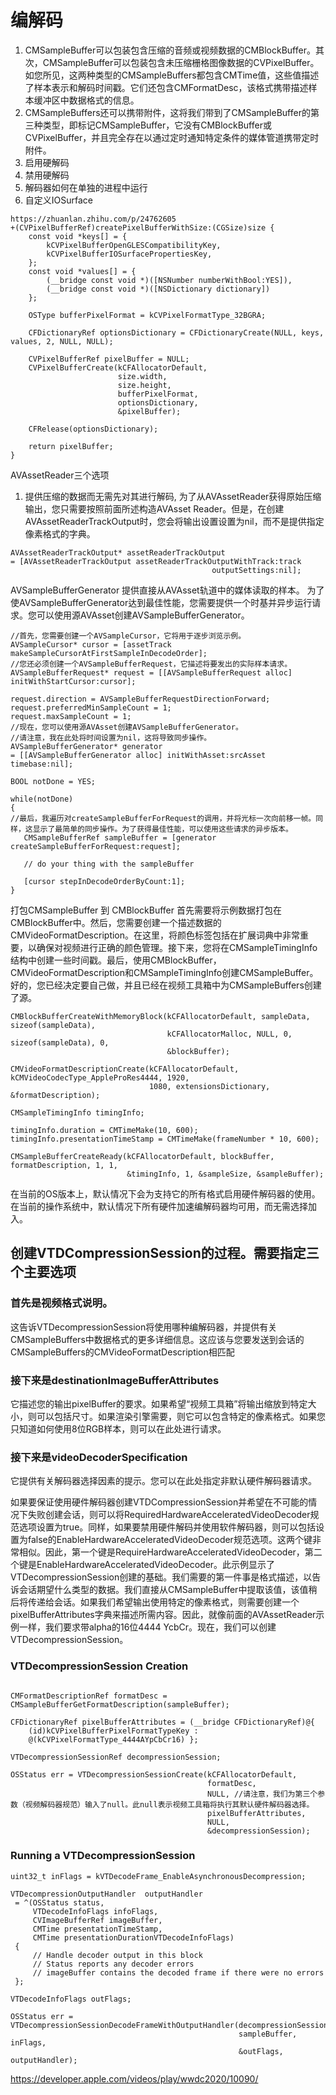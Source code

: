 #  编解码
1. CMSampleBuffer可以包装包含压缩的音频或视频数据的CMBlockBuffer。其次，CMSampleBuffer可以包装包含未压缩栅格图像数据的CVPixelBuffer。如您所见，这两种类型的CMSampleBuffers都包含CMTime值，这些值描述了样本表示和解码时间戳。它们还包含CMFormatDesc，该格式携带描述样本缓冲区中数据格式的信息。
2. CMSampleBuffers还可以携带附件，这将我们带到了CMSampleBuffer的第三种类型，即标记CMSampleBuffer，它没有CMBlockBuffer或CVPixelBuffer，并且完全存在以通过定时通知特定条件的媒体管道携带定时附件。
3. 启用硬解码
4. 禁用硬解码
5. 解码器如何在单独的进程中运行
6. 自定义IOSurface
```
https://zhuanlan.zhihu.com/p/24762605
+(CVPixelBufferRef)createPixelBufferWithSize:(CGSize)size {
    const void *keys[] = {
        kCVPixelBufferOpenGLESCompatibilityKey,
        kCVPixelBufferIOSurfacePropertiesKey,
    };
    const void *values[] = {
        (__bridge const void *)([NSNumber numberWithBool:YES]),
        (__bridge const void *)([NSDictionary dictionary])
    };
    
    OSType bufferPixelFormat = kCVPixelFormatType_32BGRA;
    
    CFDictionaryRef optionsDictionary = CFDictionaryCreate(NULL, keys, values, 2, NULL, NULL);
    
    CVPixelBufferRef pixelBuffer = NULL;
    CVPixelBufferCreate(kCFAllocatorDefault,
                        size.width,
                        size.height,
                        bufferPixelFormat,
                        optionsDictionary,
                        &pixelBuffer);
    
    CFRelease(optionsDictionary);
    
    return pixelBuffer;
}
```

AVAssetReader三个选项
1. 提供压缩的数据而无需先对其进行解码, 为了从AVAssetReader获得原始压缩输出，您只需要按照前面所述构造AVAsset Reader。但是，在创建AVAssetReaderTrackOutput时，您会将输出设置设置为nil，而不是提供指定像素格式的字典。
```
AVAssetReaderTrackOutput* assetReaderTrackOutput
= [AVAssetReaderTrackOutput assetReaderTrackOutputWithTrack:track
                                             outputSettings:nil];
```

AVSampleBufferGenerator 提供直接从AVAsset轨道中的媒体读取的样本。
为了使AVSampleBufferGenerator达到最佳性能，您需要提供一个时基并异步运行请求。您可以使用源AVAsset创建AVSampleBufferGenerator。
```
//首先，您需要创建一个AVSampleCursor，它将用于逐步浏览示例。
AVSampleCursor* cursor = [assetTrack makeSampleCursorAtFirstSampleInDecodeOrder];
//您还必须创建一个AVSampleBufferRequest，它描述将要发出的实际样本请求。
AVSampleBufferRequest* request = [[AVSampleBufferRequest alloc] initWithStartCursor:cursor];
        
request.direction = AVSampleBufferRequestDirectionForward;
request.preferredMinSampleCount = 1;
request.maxSampleCount = 1;
//现在，您可以使用源AVAsset创建AVSampleBufferGenerator。
//请注意，我在此处将时间设置为nil，这将导致同步操作。
AVSampleBufferGenerator* generator
= [[AVSampleBufferGenerator alloc] initWithAsset:srcAsset timebase:nil];

BOOL notDone = YES;
    
while(notDone)
{
//最后，我遍历对createSampleBufferForRequest的调用，并将光标一次向前移一帧。同样，这显示了最简单的同步操作。为了获得最佳性能，可以使用这些请求的异步版本。
   CMSampleBufferRef sampleBuffer = [generator createSampleBufferForRequest:request];

   // do your thing with the sampleBuffer

   [cursor stepInDecodeOrderByCount:1];
}
```
打包CMSampleBuffer 到 CMBlockBuffer
首先需要将示例数据打包在CMBlockBuffer中。然后，您需要创建一个描述数据的CMVideoFormatDescription。在这里，将颜色标签包括在扩展词典中非常重要，以确保对视频进行正确的颜色管理。接下来，您将在CMSampleTimingInfo结构中创建一些时间戳。最后，使用CMBlockBuffer，CMVideoFormatDescription和CMSampleTimingInfo创建CMSampleBuffer。好的，您已经决定要自己做，并且已经在视频工具箱中为CMSampleBuffers创建了源。
```
CMBlockBufferCreateWithMemoryBlock(kCFAllocatorDefault, sampleData, sizeof(sampleData), 
                                   kCFAllocatorMalloc, NULL, 0, sizeof(sampleData), 0, 
                                   &blockBuffer);

CMVideoFormatDescriptionCreate(kCFAllocatorDefault, kCMVideoCodecType_AppleProRes4444, 1920, 
                               1080, extensionsDictionary, &formatDescription);

CMSampleTimingInfo timingInfo;

timingInfo.duration = CMTimeMake(10, 600);
timingInfo.presentationTimeStamp = CMTimeMake(frameNumber * 10, 600);

CMSampleBufferCreateReady(kCFAllocatorDefault, blockBuffer, formatDescription, 1, 1, 
                          &timingInfo, 1, &sampleSize, &sampleBuffer);
```


在当前的OS版本上，默认情况下会为支持它的所有格式启用硬件解码器的使用。在当前的操作系统中，默认情况下所有硬件加速编解码器均可用，而无需选择加入。
## 创建VTDCompressionSession的过程。需要指定三个主要选项
### 首先是视频格式说明。
这告诉VTDecompressionSession将使用哪种编解码器，并提供有关CMSampleBuffers中数据格式的更多详细信息。这应该与您要发送到会话的CMSampleBuffers的CMVideoFormatDescription相匹配
### 接下来是destinationImageBufferAttributes
它描述您的输出pixelBuffer的要求。如果希望“视频工具箱”将输出缩放到特定大小，则可以包括尺寸。如果渲染引擎需要，则它可以包含特定的像素格式。如果您只知道如何使用8位RGB样本，则可以在此处进行请求。
### 接下来是videoDecoderSpecification
它提供有关解码器选择因素的提示。您可以在此处指定非默认硬件解码器请求。

如果要保证使用硬件解码器创建VTDCompressionSession并希望在不可能的情况下失败创建会话，则可以将RequiredHardwareAcceleratedVideoDecoder规范选项设置为true。同样，如果要禁用硬件解码并使用软件解码器，则可以包括设置为false的EnableHardwareAcceleratedVideoDecoder规范选项。这两个键非常相似。因此，第一个键是RequireHardwareAcceleratedVideoDecoder，第二个键是EnableHardwareAcceleratedVideoDecoder。此示例显示了VTDecompressionSession创建的基础。我们需要的第一件事是格式描述，以告诉会话期望什么类型的数据。我们直接从CMSampleBuffer中提取该值，该值稍后将传递给会话。如果我们希望输出使用特定的像素格式，则需要创建一个pixelBufferAttributes字典来描述所需内容。因此，就像前面的AVAssetReader示例一样，我们要求带alpha的16位4444 YcbCr。现在，我们可以创建VTDecompressionSession。


###  VTDecompressionSession Creation
```

CMFormatDescriptionRef formatDesc = CMSampleBufferGetFormatDescription(sampleBuffer);

CFDictionaryRef pixelBufferAttributes = (__bridge CFDictionaryRef)@{
    (id)kCVPixelBufferPixelFormatTypeKey :
    @(kCVPixelFormatType_4444AYpCbCr16) };

VTDecompressionSessionRef decompressionSession;
    
OSStatus err = VTDecompressionSessionCreate(kCFAllocatorDefault, 
                                            formatDesc, 
                                            NULL, //请注意，我们为第三个参数（视频解码器规范）输入了null。此null表示视频工具箱将执行其默认硬件解码器选择。
                                            pixelBufferAttributes, 
                                            NULL, 
                                            &decompressionSession);
```

### Running a VTDecompressionSession
```
uint32_t inFlags = kVTDecodeFrame_EnableAsynchronousDecompression;

VTDecompressionOutputHandler  outputHandler
 = ^(OSStatus status,
     VTDecodeInfoFlags infoFlags,
     CVImageBufferRef imageBuffer,
     CMTime presentationTimeStamp,
     CMTime presentationDurationVTDecodeInfoFlags)
 {
     // Handle decoder output in this block
     // Status reports any decoder errors
     // imageBuffer contains the decoded frame if there were no errors
 };

VTDecodeInfoFlags outFlags;

OSStatus err = VTDecompressionSessionDecodeFrameWithOutputHandler(decompressionSession,
                                                   sampleBuffer, inFlags, 
                                                   &outFlags, outputHandler);
```

https://developer.apple.com/videos/play/wwdc2020/10090/
